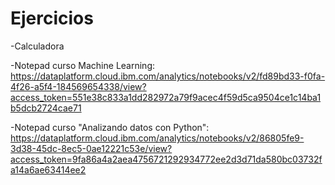 # Ejercicios

-Calculadora

-Notepad curso Machine Learning: https://dataplatform.cloud.ibm.com/analytics/notebooks/v2/fd89bd33-f0fa-4f26-a5f4-184569654338/view?access_token=551e38c833a1dd282972a79f9acec4f59d5ca9504ce1c14ba1b5dcb2724cae71

-Notepad curso "Analizando datos con Python": https://dataplatform.cloud.ibm.com/analytics/notebooks/v2/86805fe9-3d38-45dc-8ec5-0ae12221c53e/view?access_token=9fa86a4a2aea4756721292934772ee2d3d71da580bc03732fa14a6ae63414ee2



